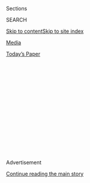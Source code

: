 <div id="app">

<div>

<div>

<div>

<div class="NYTAppHideMasthead css-1q2w90k e1suatyy0">

<div class="section css-ui9rw0 e1suatyy2">

<div class="css-eph4ug er09x8g0">

<div class="css-6n7j50">

</div>

<span class="css-1dv1kvn">Sections</span>

<div class="css-10488qs">

<span class="css-1dv1kvn">SEARCH</span>

</div>

[Skip to content](#site-content)[Skip to site
index](#site-index)

</div>

<div id="masthead-section-label" class="css-1wr3we4 eaxe0e00">

[Media](https://www.nytimes3xbfgragh.onion/pages/business/media/index.html)

</div>

<div class="css-10698na e1huz5gh0">

</div>

</div>

<div id="masthead-bar-one" class="section hasLinks css-15hmgas e1csuq9d3">

<div class="css-uqyvli e1csuq9d0">

</div>

<div class="css-1uqjmks e1csuq9d1">

</div>

<div class="css-9e9ivx">

[](https://myaccount.nytimes3xbfgragh.onion/auth/login?response_type=cookie&client_id=vi)

</div>

<div class="css-1bvtpon e1csuq9d2">

[Today’s
Paper](https://www.nytimes3xbfgragh.onion/section/todayspaper)

</div>

</div>

</div>

</div>

<div data-aria-hidden="false">

<div id="site-content" data-role="main">

<div>

<div class="css-1aor85t" style="opacity:0.000000001;z-index:-1;visibility:hidden">

<div class="css-1hqnpie">

<div class="css-epjblv">

<span class="css-17xtcya">[Media](/pages/business/media/index.html)</span><span class="css-x15j1o">|</span><span class="css-fwqvlz">Gretchen
Carlson of Fox News Files Harassment Suit Against Roger
Ailes</span>

</div>

<div class="css-k008qs">

<div class="css-1iwv8en">

<span class="css-18z7m18"></span>

<div>

</div>

</div>

<span class="css-1n6z4y">https://nyti.ms/29y4z2u</span>

<div class="css-1705lsu">

<div class="css-4xjgmj">

<div class="css-4skfbu" data-role="toolbar" data-aria-label="Social Media Share buttons, Save button, and Comments Panel with current comment count" data-testid="share-tools">

  - 
  - 
  - 
  - 
    
    <div class="css-6n7j50">
    
    </div>

  - 
  - 

</div>

</div>

</div>

</div>

</div>

</div>

<div class="css-13pd83m">

</div>

<div id="top-wrapper" class="css-1sy8kpn">

<div id="top-slug" class="css-l9onyx">

Advertisement

</div>

[Continue reading the main
story](#after-top)

<div class="ad top-wrapper" style="text-align:center;height:100%;display:block;min-height:250px">

<div id="top" class="place-ad" data-position="top" data-size-key="top">

</div>

</div>

<div id="after-top">

</div>

</div>

<div id="sponsor-wrapper" class="css-1hyfx7x">

<div id="sponsor-slug" class="css-19vbshk">

Supported by

</div>

[Continue reading the main
story](#after-sponsor)

<div id="sponsor" class="ad sponsor-wrapper" style="text-align:center;height:100%;display:block">

</div>

<div id="after-sponsor">

</div>

</div>

<div class="css-1vkm6nb ehdk2mb0">

# Gretchen Carlson of Fox News Files Harassment Suit Against Roger Ailes

</div>

<div class="css-79elbk" data-testid="photoviewer-wrapper">

<div class="css-z3e15g" data-testid="photoviewer-wrapper-hidden">

</div>

<div class="css-1a48zt4 ehw59r15" data-testid="photoviewer-children">

![<span class="css-16f3y1r e13ogyst0" data-aria-hidden="true">Gretchen
Carlson, who joined Fox News in 2005, was the host of an afternoon
program, “The Real Story With Gretchen
Carlson.”</span><span class="css-cnj6d5 e1z0qqy90" itemprop="copyrightHolder"><span class="css-1ly73wi e1tej78p0">Credit...</span><span><span>Rich
Polk/Getty Images for
Variety</span></span></span>](https://static01.graylady3jvrrxbe.onion/images/2016/07/07/business/07CARLSON/07CARLSON-articleLarge.jpg?quality=75&auto=webp&disable=upscale)

</div>

</div>

<div class="css-xt80pu e12qa4dv0">

<div class="css-18e8msd">

<div class="css-vp77d3 epjyd6m0">

<div class="css-1baulvz">

By [<span class="css-1baulvz" itemprop="name">Michael M.
Grynbaum</span>](http://www.nytimes3xbfgragh.onion/by/michael-m-grynbaum)
and [<span class="css-1baulvz last-byline" itemprop="name">John
Koblin</span>](https://www.nytimes3xbfgragh.onion/by/john-koblin)

</div>

</div>

  - July 6,
    2016

  - 
    
    <div class="css-4xjgmj">
    
    <div class="css-d8bdto" data-role="toolbar" data-aria-label="Social Media Share buttons, Save button, and Comments Panel with current comment count" data-testid="share-tools">
    
      - 
      - 
      - 
      - 
        
        <div class="css-6n7j50">
        
        </div>
    
      - 
      - 
    
    </div>
    
    </div>

</div>

</div>

<div class="section meteredContent css-1r7ky0e" name="articleBody" itemprop="articleBody">

<div class="css-1fanzo5 StoryBodyCompanionColumn">

<div class="css-53u6y8">

Roger Ailes, the chairman of Fox News, was accused on Wednesday of
forcing out a prominent female anchor after she refused his sexual
advances and complained to him about persistent harassment in the
newsroom, a startling accusation against perhaps the most powerful man
in television news.

In a lawsuit, the anchor, [Gretchen
Carlson](http://www.nytimes3xbfgragh.onion/2016/07/07/business/media/gretchen-carlson-files-sex-harassment-suit-against-roger-ailes-of-fox-news.html),
a longtime Fox employee who left the network last month, portrays Mr.
Ailes as a loutish and serial sexual harasser, accusing him of ogling
her in his office, calling her “sexy,” and describes a boys’ club
environment at the network.

[Her
charges](http://www.nytimes3xbfgragh.onion/interactive/2016/07/06/business/media/document-Carlson-Complaint-Filed.html)
— including the accusation that Mr. Ailes explicitly asked Ms. Carlson
for a sexual relationship during a meeting in his office — amounted to
an almost unprecedented public attack on Mr. Ailes, a towering figure in
media and Republican politics who typically enjoys absolute loyalty from
his employees.

Late Wednesday, the parent company of Fox News, 21st Century Fox, issued
a measured statement, saying it had “full confidence’’ in Mr. Ailes, but
had initiated an internal review of Ms. Carlson’s charges. “We take
these matters seriously,” the company said.

</div>

</div>

<div class="css-1fanzo5 StoryBodyCompanionColumn">

<div class="css-53u6y8">

Mr. Ailes, in a separate statement, was far less temperate. “Gretchen
Carlson’s allegations are false,” he wrote. “This is a retaliatory suit
for the network’s decision not to renew her contract,” which he
attributed to ratings he called “disappointingly low.’’

He added: “This defamatory lawsuit is not only offensive, it is wholly
without merit and will be defended vigorously.”

</div>

</div>

<div class="css-79elbk" data-testid="photoviewer-wrapper">

<div class="css-z3e15g" data-testid="photoviewer-wrapper-hidden">

</div>

<div class="css-1a48zt4 ehw59r15" data-testid="photoviewer-children">

![<span class="css-16f3y1r e13ogyst0" data-aria-hidden="true">Roger
Ailes, the chairman of Fox News, said “this defamatory lawsuit is not
only offensive, it is wholly without
merit.”</span><span class="css-cnj6d5 e1z0qqy90" itemprop="copyrightHolder"><span class="css-1ly73wi e1tej78p0">Credit...</span><span>FOX
News
Channel</span></span>](https://static01.graylady3jvrrxbe.onion/images/2016/07/08/business/07CARLSON2/07CARLSON2-articleLarge.jpg?quality=75&auto=webp&disable=upscale)

</div>

</div>

<div class="css-1fanzo5 StoryBodyCompanionColumn">

<div class="css-53u6y8">

The suit arrives at a complex moment for Mr. Ailes, who is facing new
challenges to the television empire that he has overseen, with
near-total control and huge success, for two decades.

While he retains the support of his corporate boss, Rupert Murdoch, Mr.
Ailes, 76, has sometimes clashed with Mr. Murdoch’s sons, James and
Lachlan, who have [ascended to the most senior leadership
roles](http://www.nytimes3xbfgragh.onion/2015/06/26/business/media/roger-ailes-signs-new-contract-to-head-fox-news-and-stations.html)at
the company.

</div>

</div>

<div class="css-1fanzo5 StoryBodyCompanionColumn">

<div class="css-53u6y8">

And Fox News, while still enjoying high ratings, is facing renewed
competition from CNN, which has been closing what was long an enormous
gap in ratings between the networks. (In one important demographic, CNN
has narrowed its deficit with Fox News to its slimmest figure in eight
years.)

The network has also been less of a dominant political force in this
year’s presidential election, with the Republican nominee, Donald J.
Trump, [publicly
clashing](http://www.nytimes3xbfgragh.onion/2016/01/28/us/politics/with-no-detente-donald-trumps-feud-with-fox-takes-center-stage.html)with
the network and some of its anchors, a sharp contrast from previous
election cycles.

[Ms. Carlson, 50, filed her
lawsuit](https://www.documentcloud.org/documents/2941030-Carlson-Complaint-Filed.html)
in Superior Court in New Jersey, where Mr. Ailes maintains a residence.
She contends that during a meeting last fall to discuss her concerns
that she was being treated unfairly, Mr. Ailes told her: “I think you
and I should have had a sexual relationship a long time ago and then
you’d be good and better and I’d be good and better.”

When she rebuffed him, the lawsuit claims, Mr. Ailes retaliated by
reducing Ms. Carlson’s salary, curtailing her on-air appearances and, to
her surprise, declining to renew her contract last month.

Ms. Carlson’s suit, filed by the law firm Smith Mullin of Montclair,
N.J., names Mr. Ailes as the sole defendant and seeks a variety of
compensatory damages. Her lead lawyer, Nancy Erika Smith, said in an
interview that Ms. Carlson’s grievance was with Mr. Ailes personally,
not the Fox
network.

</div>

</div>

<div class="css-1sngw6j">

[](https://www.nytimes3xbfgragh.onion/interactive/2016/07/06/business/media/document-Carlson-Complaint-Filed.html)

<div class="css-1eoytci">

![](https://static01.graylady3jvrrxbe.onion/images/2016/07/06/business/media/image-Carlson-Complaint-Filed/image-Carlson-Complaint-Filed-videoLarge.gif)

</div>

<div class="css-1rha1bf">

## Gretchen Carlson’s Lawsuit Against Roger Ailes

Ms. Carlson, the Fox anchor, says that Roger Ailes, the chairman of Fox
News, fired her from the network after she refused his sexual advances.

</div>

</div>

<div class="css-1fanzo5 StoryBodyCompanionColumn">

<div class="css-53u6y8">

“We were considering taking action before she was terminated,” Ms. Smith
said. “The firing sort of pulled the trigger for us.”

</div>

</div>

<div class="css-1fanzo5 StoryBodyCompanionColumn">

<div class="css-53u6y8">

Mr. Ailes is known as a fierce public relations warrior who can be
ruthless with enemies. Ms. Carlson can be self-deprecating on air, but
she is working with a formidable team: Ms. Smith once brought a sexual
harassment suit against [a former acting governor of New
Jersey](http://www.nytimes3xbfgragh.onion/2007/10/25/nyregion/25donald.html),
and Ms. Carlson’s husband, Casey Close, is a powerful sports agent known
for tenacious negotiating on behalf of clients like Derek Jeter.

Ms. Smith, the lawyer, said that several women had contacted her saying
they had similar experiences with Mr. Ailes, although she declined to
name them. A 2014 biography of Mr. Ailes, by the journalist Gabriel
Sherman, “The Loudest Voice in the Room,’’ recounted an episode in the
1980s, when Mr. Ailes was at NBC, involving a woman named Randi Harrison
who said he offered her [an extra $100 a week in
salary](http://www.nytimes3xbfgragh.onion/2014/01/08/business/media/biography-casts-critical-light-on-fox-news-chief.html)
in exchange for having sex with him “whenever I want.” (Fox News denied
the claim at the time; Ms. Harrison corroborated the account in a phone
interview on Wednesday.)

Ms. Carlson joined Fox News in 2005. In her suit, Ms. Carlson, who [once
walked off a Fox
set](http://www.businessinsider.com/gretchen-carlson-walk-off-fox-and-friends-2012-6)
as her co-anchors made jokes about women, portrays a culture at the
network where casual sexism is tolerated, part of a broader Ailes news
aesthetic of bombastic coverage and physically attractive talent.

In 2009, Ms. Carlson contends, she complained to the network about her
co-host on the popular “Fox & Friends” morning show, Steve Doocy, saying
he belittled her on the set, openly mocked her among colleagues and once
tried to shush her during a live broadcast by pulling down her arm.

Mr. Ailes, the lawsuit states, responded by calling Ms. Carlson a “man
hater” and saying “she needed to learn to ‘get along with the boys.’ ”
Ms. Carlson claims that because of her complaints, Mr. Ailes eventually
reassigned her from “Fox & Friends,” in 2013, to a less prestigious
slot.

Until last month, Ms. Carlson was still hosting that program, “The Real
Story With Gretchen Carlson,” which is broadcast at 2 p.m. on the
network. The show had consistently won its time slot, averaging 1.1
million viewers in recent months. But it was the network’s lowest-rated
daytime program among a crucial advertising demographic, raising
concerns at Fox News that it was losing ground to competition from
CNN.

</div>

</div>

<div style="max-width:100%;margin:0 auto">

<div class="css-17dprlf" data-id="100000004546751" data-slug="roger-ailes-fox-news-coverage" style="max-width:600px">

</div>

</div>

<div class="css-1fanzo5 StoryBodyCompanionColumn">

<div class="css-53u6y8">

Mr. Ailes has minted stars like Bill O’Reilly and Megyn Kelly, who now
host the two top-rated shows in cable news. And he established Fox News
as a powerful force in Republican politics and a major profit center for
Mr. Murdoch’s media empire.

</div>

</div>

<div class="css-1fanzo5 StoryBodyCompanionColumn">

<div class="css-53u6y8">

Even Ms. Carlson has had kind words for Mr. Ailes. In a book published
last year, “Getting Real,” Ms. Carlson described Mr. Ailes as “the most
accessible boss I’ve ever worked for,” and thanked him for encouraging
her career.

Shelley Ross, a longtime TV news executive, has been quoted as saying
Mr. Ailes used inappropriate comments with her during a job interview.
In an email on Wednesday, she played down that incident and praised Mr.
Ailes.

“I have had many bosses throughout my career; Roger turned out to be one
of my favorites,” she wrote, adding, “If you want to expose disgusting
immoral behavior in network and cable news, I have much better
candidates about whom you could write.”

Ms. Carlson’s announcement of her lawsuit on Wednesday was carefully
coordinated. A public relations firm distributed copies of the complaint
to reporters across a variety of disciplines. Shortly afterward, on
Twitter, Ms. Carlson offered thanks for an “outpouring of support” and
introduced a hashtag: \#StandWithGretchen. By the afternoon, a link to
her lawsuit was prominently posted on her personal website.

The public nature of the suit was unusual, some legal experts said,
since typically such suits are settled privately.

“The fact that it isn’t proceeding along that trajectory suggests that
Carlson had an interest in seeing these allegations brought forward in
the public forum,” said Debra Katz, a lawyer who specializes in sexual
harassment cases.

</div>

</div>

</div>

<div>

</div>

<div>

</div>

<div>

</div>

<div>

<div id="bottom-wrapper" class="css-1ede5it">

<div id="bottom-slug" class="css-l9onyx">

Advertisement

</div>

[Continue reading the main
story](#after-bottom)

<div id="bottom" class="ad bottom-wrapper" style="text-align:center;height:100%;display:block;min-height:90px">

</div>

<div id="after-bottom">

</div>

</div>

</div>

</div>

</div>

## Site Index

<div>

</div>

## Site Information Navigation

  - [© <span>2020</span> <span>The New York Times
    Company</span>](https://help.nytimes3xbfgragh.onion/hc/en-us/articles/115014792127-Copyright-notice)

<!-- end list -->

  - [NYTCo](https://www.nytco.com/)
  - [Contact
    Us](https://help.nytimes3xbfgragh.onion/hc/en-us/articles/115015385887-Contact-Us)
  - [Work with us](https://www.nytco.com/careers/)
  - [Advertise](https://nytmediakit.com/)
  - [T Brand Studio](http://www.tbrandstudio.com/)
  - [Your Ad
    Choices](https://www.nytimes3xbfgragh.onion/privacy/cookie-policy#how-do-i-manage-trackers)
  - [Privacy](https://www.nytimes3xbfgragh.onion/privacy)
  - [Terms of
    Service](https://help.nytimes3xbfgragh.onion/hc/en-us/articles/115014893428-Terms-of-service)
  - [Terms of
    Sale](https://help.nytimes3xbfgragh.onion/hc/en-us/articles/115014893968-Terms-of-sale)
  - [Site
    Map](https://spiderbites.nytimes3xbfgragh.onion)
  - [Help](https://help.nytimes3xbfgragh.onion/hc/en-us)
  - [Subscriptions](https://www.nytimes3xbfgragh.onion/subscription?campaignId=37WXW)

</div>

</div>

</div>

</div>
